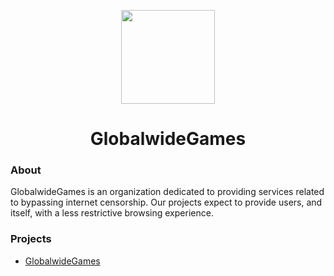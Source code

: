 <p align="center">
<kbd>
<img width="150px" src="https://avatars.githubusercontent.com/u/150930314">
</kbd>
</p>

<h1 align="center">GlobalwideGames</h1>


### About
GlobalwideGames is an organization dedicated to providing services related to bypassing internet censorship. Our projects expect to provide users, and itself, with a less restrictive browsing experience.
### Projects
<ul>
  <li><a href="https://github.com/GlobalwideGames/GlobalwideGames.github.io">GlobalwideGames</a></li>
</ul>

